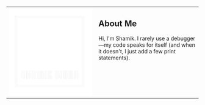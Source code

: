 <table>
  <tr>
    <td valign="top">
      <img src="logo.png" alt="My Logo" width="900">
    </td>
    <td valign="top" style="padding-left: 10px;">
      <h2>About Me</h2>
      <p>
        Hi, I'm Shamik. I rarely use a debugger—my code speaks for itself (and when it doesn't, I just add a few print statements).
      </p>
    </td>
  </tr>
</table>
